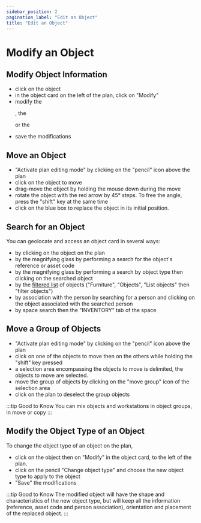 ```yaml
---
sidebar_position: 2
pagination_label: "Edit an Object"
title: "Edit an Object"
---
```

# Modify an Object

## Modify Object Information

-   click on the object
-   in the object card on the left of the plan, click on "Modify"
-   modify the <P code="item:reference" />, the <P code="item:code" /> or the <P code="item:purchaseDate" />
-   save the modifications

## Move an Object

-   "Activate plan editing mode" by clicking on the "pencil" icon above the plan
-   click on the object to move
-   drag-move the object by holding the mouse down during the move
-   rotate the object with the red arrow by 45° steps. To free the angle, press the "shift" key at the same time
-   click on the blue box to replace the object in its initial position.

## Search for an Object

You can geolocate and access an object card in several ways:

-   by clicking on the object on the plan
-   by the magnifying glass by performing a search for the object's reference or asset code    
-   by the magnifying glass by performing a search by object type then clicking on the searched object
-   by the [filtered list](/en/docs/courses/find/listfindcourse) of objects ("Furniture", "Objects", "List objects" then "filter objects")
-   by association with the person by searching for a person and clicking on the object associated with the searched person
-   by space search then the "INVENTORY" tab of the space

## Move a Group of Objects

-   "Activate plan editing mode" by clicking on the "pencil" icon above the plan
-   click on one of the objects to move then on the others while holding the "shift" key pressed
-   a selection area encompassing the objects to move is delimited, the objects to move are selected.
-   move the group of objects by clicking on the "move group" icon of the selection area
-   click on the plan to deselect the group objects

:::tip Good to Know
You can mix objects and workstations in object groups, in move or copy
:::

## Modify the Object Type of an Object

To change the object type of an object on the plan,

-   click on the object then on "Modify" in the object card, to the left of the plan.
-   click on the pencil "Change object type" and choose the new object type to apply to the object
-   "Save" the modifications

:::tip Good to Know
The modified object will have the shape and characteristics of the new object type, but will keep all the information (reference, asset code and person association), orientation and placement of the replaced object.
:::
